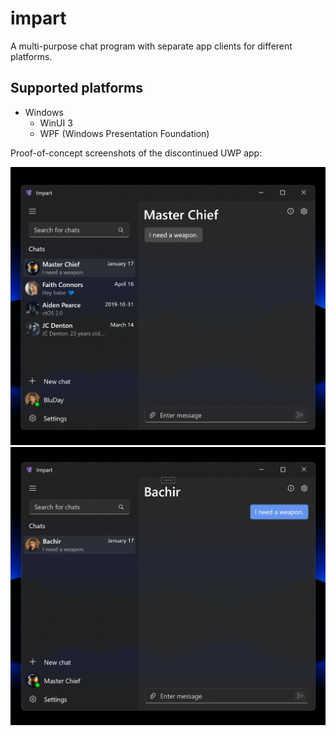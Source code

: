 # impart

A multi-purpose chat program with separate app clients for different platforms.

## Supported platforms

* Windows
  - WinUI 3
  - WPF (Windows Presentation Foundation)

Proof-of-concept screenshots of the discontinued UWP app:

<img src="/assets/screenshots/0.png?raw=true" width="600"/>
<img src="/assets/screenshots/1.png?raw=true" width="600"/>
